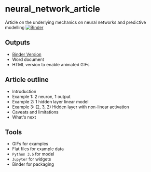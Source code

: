 # neural_network_article
Article on the underlying mechanics on neural networks and predictive modelling
[![Binder](https://mybinder.org/badge_logo.svg)](https://mybinder.org/v2/gh/jtsw1990/neural_network_article/master?filepath=neural_network_article.ipynb)

## Outputs

- [Binder Version](https://mybinder.org/v2/gh/jtsw1990/neural_network_article/master)
- Word document
- HTML version to enable animated GIFs

## Article outline

- Introduction
- Example 1: 2 neuron, 1 output
- Example 2: 1 hidden layer linear model
- Example 3: (2, 3, 2) Hidden layer with non-linear activation
- Caveats and limitations
- What's next


## Tools

- GIFs for examples
- Flat files for example data
- `Python 3.6` for model
- `Jupyter` for widgets
- Binder for packaging

